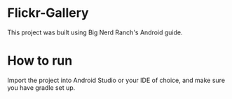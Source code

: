 # Flickr-Gallery
This project was built using Big Nerd Ranch's Android guide.

# How to run
Import the project into Android Studio or your IDE of choice, and make sure you have gradle set up.
